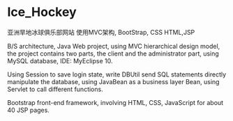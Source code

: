 # Ice_Hockey
亚洲旱地冰球俱乐部网站
使用MVC架构, BootStrap, CSS HTML,JSP

B/S architecture, Java Web project, using MVC hierarchical design model, the project contains two parts, the
client and the administrator part, using MySQL database, IDE: MyEclipse 10.

Using Session to save login state, write DBUtil send SQL statements directly manipulate the database, using
JavaBean as a business layer Bean, using Servlet to call different functions.

Bootstrap front-end framework, involving HTML, CSS, JavaScript for about 40 JSP pages.



